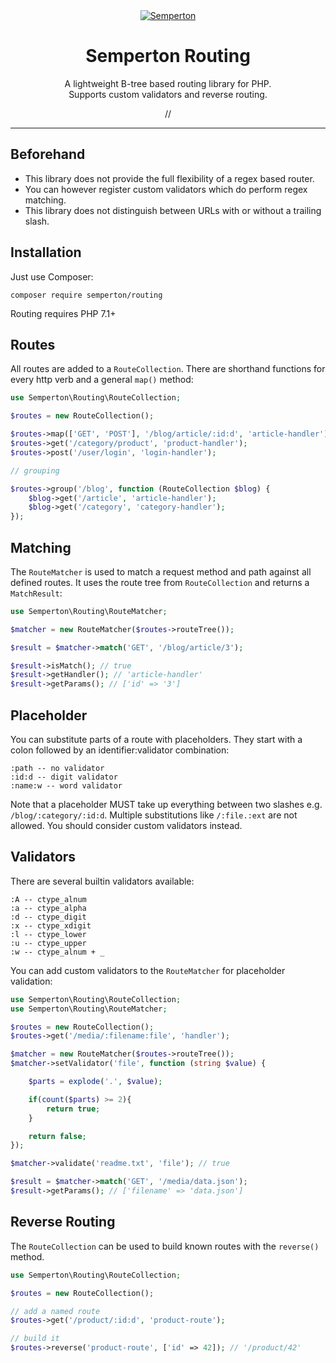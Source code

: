 <div align="center">
<a href="https://github.com/semperton">
<img src="https://avatars0.githubusercontent.com/u/76976189?s=140" alt="Semperton">
</a>
<h1>Semperton Routing</h1>
<p>A lightweight B-tree based routing library for PHP.<br>Supports custom validators and reverse routing.</p>
//
</div>

<hr>

## Beforehand

- This library does not provide the full flexibility of a regex based router.
- You can however register custom validators which do perform regex matching.
- This library does not distinguish between URLs with or without a trailing slash.

## Installation

Just use Composer:

```
composer require semperton/routing
```
Routing requires PHP 7.1+

## Routes

All routes are added to a ```RouteCollection```. There are shorthand functions for every http verb and a general ```map()``` method:
```php
use Semperton\Routing\RouteCollection;

$routes = new RouteCollection();

$routes->map(['GET', 'POST'], '/blog/article/:id:d', 'article-handler');
$routes->get('/category/product', 'product-handler');
$routes->post('/user/login', 'login-handler');

// grouping

$routes->group('/blog', function (RouteCollection $blog) {
	$blog->get('/article', 'article-handler');
	$blog->get('/category', 'category-handler');
});
```

## Matching

The ```RouteMatcher``` is used to match a request method and path against all defined routes. It uses the route tree from ```RouteCollection``` and returns a ```MatchResult```:
```php
use Semperton\Routing\RouteMatcher;

$matcher = new RouteMatcher($routes->routeTree());

$result = $matcher->match('GET', '/blog/article/3');

$result->isMatch(); // true
$result->getHandler(); // 'article-handler'
$result->getParams(); // ['id' => '3']
```

## Placeholder

You can substitute parts of a route with placeholders. They start with a colon followed by an identifier:validator combination:
```
:path -- no validator
:id:d -- digit validator
:name:w -- word validator
```

Note that a placeholder MUST take up everything between two slashes e.g. ```/blog/:category/:id:d```.
Multiple substitutions like ```/:file.:ext``` are not allowed. You should consider custom validators instead.

## Validators

There are several builtin validators available:
```
:A -- ctype_alnum
:a -- ctype_alpha
:d -- ctype_digit
:x -- ctype_xdigit
:l -- ctype_lower
:u -- ctype_upper
:w -- ctype_alnum + _
```

You can add custom validators to the ```RouteMatcher``` for placeholder validation:
```php
use Semperton\Routing\RouteCollection;
use Semperton\Routing\RouteMatcher;

$routes = new RouteCollection();
$routes->get('/media/:filename:file', 'handler');

$matcher = new RouteMatcher($routes->routeTree());
$matcher->setValidator('file', function (string $value) {

	$parts = explode('.', $value);

	if(count($parts) >= 2){
		return true;
	}

	return false;
});

$matcher->validate('readme.txt', 'file'); // true

$result = $matcher->match('GET', '/media/data.json');
$result->getParams(); // ['filename' => 'data.json']
```

## Reverse Routing

The ```RouteCollection``` can be used to build known routes with the ```reverse()``` method.
```php
use Semperton\Routing\RouteCollection;

$routes = new RouteCollection();

// add a named route
$routes->get('/product/:id:d', 'product-route');

// build it
$routes->reverse('product-route', ['id' => 42]); // '/product/42'
```